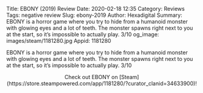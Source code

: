 Title: EBONY (2019) Review
Date: 2020-02-18 12:35
Category: Reviews
Tags: negative review
Slug: ebony-2019
Author: Hexadigital
Summary: EBONY is a horror game where you try to hide from a humanoid monster with glowing eyes and a lot of teeth. The monster spawns right next to you at the start, so it’s impossible to actually play. 3/10
og_image: images/steam/1181280.jpg
Appid: 1181280

EBONY is a horror game where you try to hide from a humanoid monster with glowing eyes and a lot of teeth. The monster spawns right next to you at the start, so it’s impossible to actually play. 3/10

<center>Check out EBONY on [Steam](https://store.steampowered.com/app/1181280/?curator_clanid=34633900)!</center>
